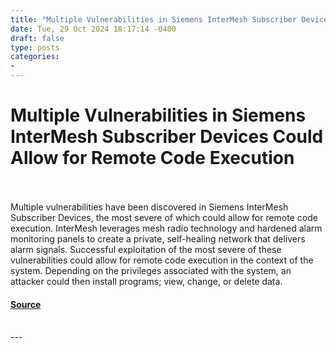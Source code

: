 ```yaml
---
title: "Multiple Vulnerabilities in Siemens InterMesh Subscriber Devices Could Allow for Remote Code Execution"
date: Tue, 29 Oct 2024 18:17:14 -0400
draft: false
type: posts
categories: 
- 
---
```

# Multiple Vulnerabilities in Siemens InterMesh Subscriber Devices Could Allow for Remote Code Execution

<br/>

<br/>
Multiple vulnerabilities have been discovered in Siemens InterMesh Subscriber Devices, the most severe of which could allow for remote code execution. InterMesh leverages mesh radio technology and hardened alarm monitoring panels to create a private, self-healing network that delivers alarm signals. Successful exploitation of the most severe of these vulnerabilities could allow for remote code execution in the context of the system. Depending on the privileges associated with the system, an attacker could then install programs; view, change, or delete data.

#### [Source](https://www.cisecurity.org/advisory/multiple-vulnerabilities-in-siemens-intermesh-subscriber-devices-could-allow-for-remote-code-execution_2024-122)

<br/>
---
